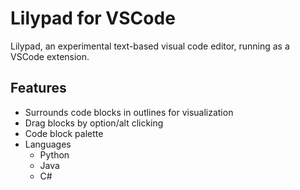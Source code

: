 # Lilypad for VSCode

Lilypad, an experimental text-based visual code editor, running as a VSCode extension.

## Features

- Surrounds code blocks in outlines for visualization
- Drag blocks by option/alt clicking
- Code block palette
- Languages
  - Python
  - Java
  - C#

